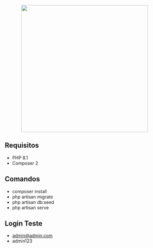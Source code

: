 <p align="center"><a href="https://laravel.com" target="_blank"><img src="https://raw.githubusercontent.com/laravel/art/master/logo-lockup/5%20SVG/2%20CMYK/1%20Full%20Color/laravel-logolockup-cmyk-red.svg" width="400"></a></p>

## Requisitos

- PHP 8.1
- Composer 2

## Comandos

- composer install
- php artisan migrate
- php artisan db:seed
- php artisan serve

## Login Teste

- admin@admin.com
- admin123
